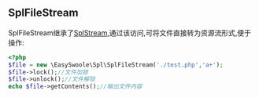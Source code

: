 ## SplFileStream
SplFileStream继承了[SplStream](../Spl/SplStream.md),通过该访问,可将文件直接转为资源流形式,便于操作:

```php
<?php
$file = new \EasySwoole\Spl\SplFileStream('./test.php','a+');
$file->lock();//文件加锁
$file->unlock();//文件解锁
echo $file->getContents();//输出文件内容
```